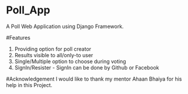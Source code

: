 # Poll_App
A Poll Web Application using Django Framework.

#Features
1. Providing option for poll creator
2. Results visible to all/only-to user
3. Single/Multiple option to choose during voting
4. SignIn/Resister - SignIn can be done by Github or Facebook


#Acknowledgement
I would like to thank my mentor Ahaan Bhaiya for his help in this Project.
